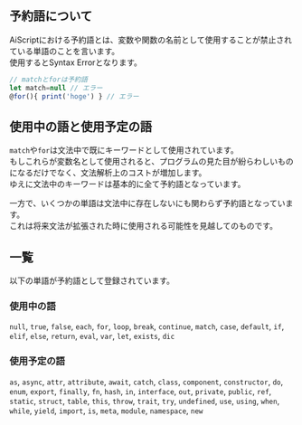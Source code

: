 ## 予約語について
AiScriptにおける予約語とは、変数や関数の名前として使用することが禁止されている単語のことを言います。  
使用するとSyntax Errorとなります。  
```js
// matchとforは予約語
let match=null // エラー
@for(){ print('hoge') } // エラー
```

## 使用中の語と使用予定の語
`match`や`for`は文法中で既にキーワードとして使用されています。  
もしこれらが変数名として使用されると、プログラムの見た目が紛らわしいものになるだけでなく、文法解析上のコストが増加します。  
ゆえに文法中のキーワードは基本的に全て予約語となっています。  

一方で、いくつかの単語は文法中に存在しないにも関わらず予約語となっています。  
これは将来文法が拡張された時に使用される可能性を見越してのものです。  

## 一覧
以下の単語が予約語として登録されています。  
### 使用中の語
`null`, `true`, `false`, `each`, `for`, `loop`, `break`, `continue`, `match`, `case`, `default`, `if`, `elif`, `else`, `return`, `eval`, `var`, `let`, `exists`, `dic`

### 使用予定の語
`as`, `async`, `attr`, `attribute`, `await`, `catch`, `class`, `component`, `constructor`, `do`, `enum`, `export`, `finally`, `fn`, `hash`, `in`, `interface`, `out`, `private`, `public`, `ref`, `static`, `struct`, `table`, `this`, `throw`, `trait`, `try`, `undefined`, `use`, `using`, `when`, `while`, `yield`, `import`, `is`, `meta`, `module`, `namespace`, `new`
